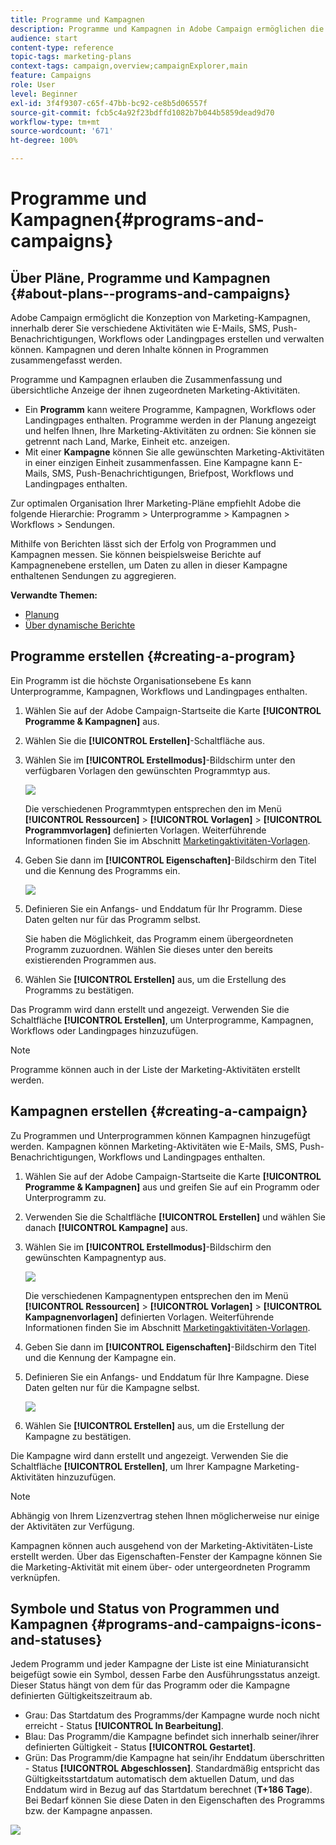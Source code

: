 ```yaml
---
title: Programme und Kampagnen
description: Programme und Kampagnen in Adobe Campaign ermöglichen die Zusammenfassung und Abstimmung der ihnen zugeordneten Marketing-Aktivitäten. Mithilfe von Berichten lässt sich der Erfolg von Programmen und Kampagnen messen.
audience: start
content-type: reference
topic-tags: marketing-plans
context-tags: campaign,overview;campaignExplorer,main
feature: Campaigns
role: User
level: Beginner
exl-id: 3f4f9307-c65f-47bb-bc92-ce8b5d06557f
source-git-commit: fcb5c4a92f23bdffd1082b7b044b5859dead9d70
workflow-type: tm+mt
source-wordcount: '671'
ht-degree: 100%

---
```


# Programme und Kampagnen{#programs-and-campaigns}

## Über Pläne, Programme und Kampagnen {#about-plans--programs-and-campaigns}

Adobe Campaign ermöglicht die Konzeption von Marketing-Kampagnen, innerhalb derer Sie verschiedene Aktivitäten wie E-Mails, SMS, Push-Benachrichtigungen, Workflows oder Landingpages erstellen und verwalten können. Kampagnen und deren Inhalte können in Programmen zusammengefasst werden.

Programme und Kampagnen erlauben die Zusammenfassung und übersichtliche Anzeige der ihnen zugeordneten Marketing-Aktivitäten.

* Ein **Programm** kann weitere Programme, Kampagnen, Workflows oder Landingpages enthalten. Programme werden in der Planung angezeigt und helfen Ihnen, Ihre Marketing-Aktivitäten zu ordnen: Sie können sie getrennt nach Land, Marke, Einheit etc. anzeigen.
* Mit einer **Kampagne** können Sie alle gewünschten Marketing-Aktivitäten in einer einzigen Einheit zusammenfassen. Eine Kampagne kann E-Mails, SMS, Push-Benachrichtigungen, Briefpost, Workflows und Landingpages enthalten.

Zur optimalen Organisation Ihrer Marketing-Pläne empfiehlt Adobe die folgende Hierarchie: Programm > Unterprogramme > Kampagnen > Workflows > Sendungen.

Mithilfe von Berichten lässt sich der Erfolg von Programmen und Kampagnen messen. Sie können beispielsweise Berichte auf Kampagnenebene erstellen, um Daten zu allen in dieser Kampagne enthaltenen Sendungen zu aggregieren.

**Verwandte Themen:**

* [Planung](../../start/using/timeline.md)
* [Über dynamische Berichte](../../reporting/using/about-dynamic-reports.md)

## Programme erstellen {#creating-a-program}

Ein Programm ist die höchste Organisationsebene Es kann Unterprogramme, Kampagnen, Workflows und Landingpages enthalten.

1. Wählen Sie auf der Adobe Campaign-Startseite die Karte **[!UICONTROL Programme &amp; Kampagnen]** aus.
1. Wählen Sie die **[!UICONTROL Erstellen]**-Schaltfläche aus.
1. Wählen Sie im **[!UICONTROL Erstellmodus]**-Bildschirm unter den verfügbaren Vorlagen den gewünschten Programmtyp aus.

   ![](assets/programs_and_campaigns_2.png)

   Die verschiedenen Programmtypen entsprechen den im Menü **[!UICONTROL Ressourcen]** > **[!UICONTROL Vorlagen]** > **[!UICONTROL Programmvorlagen]** definierten Vorlagen. Weiterführende Informationen finden Sie im Abschnitt [Marketingaktivitäten-Vorlagen](../../start/using/marketing-activity-templates.md).

1. Geben Sie dann im **[!UICONTROL Eigenschaften]**-Bildschirm den Titel und die Kennung des Programms ein.

   ![](assets/programs_and_campaigns_3.png)

1. Definieren Sie ein Anfangs- und Enddatum für Ihr Programm. Diese Daten gelten nur für das Programm selbst.

   Sie haben die Möglichkeit, das Programm einem übergeordneten Programm zuzuordnen. Wählen Sie dieses unter den bereits existierenden Programmen aus.

1. Wählen Sie **[!UICONTROL Erstellen]** aus, um die Erstellung des Programms zu bestätigen.

Das Programm wird dann erstellt und angezeigt. Verwenden Sie die Schaltfläche **[!UICONTROL Erstellen]**, um Unterprogramme, Kampagnen, Workflows oder Landingpages hinzuzufügen.

>[!NOTE]
>
>Programme können auch in der Liste der Marketing-Aktivitäten erstellt werden.

## Kampagnen erstellen      {#creating-a-campaign}

Zu Programmen und Unterprogrammen können Kampagnen hinzugefügt werden. Kampagnen können Marketing-Aktivitäten wie E-Mails, SMS, Push-Benachrichtigungen, Workflows und Landingpages enthalten.

1. Wählen Sie auf der Adobe Campaign-Startseite die Karte **[!UICONTROL Programme &amp; Kampagnen]** aus und greifen Sie auf ein Programm oder Unterprogramm zu.
1. Verwenden Sie die Schaltfläche **[!UICONTROL Erstellen]** und wählen Sie danach **[!UICONTROL Kampagne]** aus.
1. Wählen Sie im **[!UICONTROL Erstellmodus]**-Bildschirm den gewünschten Kampagnentyp aus.

   ![](assets/programs_and_campaigns_7.png)

   Die verschiedenen Kampagnentypen entsprechen den im Menü **[!UICONTROL Ressourcen]** > **[!UICONTROL Vorlagen]** > **[!UICONTROL Kampagnenvorlagen]** definierten Vorlagen. Weiterführende Informationen finden Sie im Abschnitt [Marketingaktivitäten-Vorlagen](../../start/using/marketing-activity-templates.md).

1. Geben Sie dann im **[!UICONTROL Eigenschaften]**-Bildschirm den Titel und die Kennung der Kampagne ein.
1. Definieren Sie ein Anfangs- und Enddatum für Ihre Kampagne. Diese Daten gelten nur für die Kampagne selbst.

   ![](assets/programs_and_campaigns_8.png)

1. Wählen Sie **[!UICONTROL Erstellen]** aus, um die Erstellung der Kampagne zu bestätigen.

Die Kampagne wird dann erstellt und angezeigt. Verwenden Sie die Schaltfläche **[!UICONTROL Erstellen]**, um Ihrer Kampagne Marketing-Aktivitäten hinzuzufügen.

>[!NOTE]
>
>Abhängig von Ihrem Lizenzvertrag stehen Ihnen möglicherweise nur einige der Aktivitäten zur Verfügung.

Kampagnen können auch ausgehend von der Marketing-Aktivitäten-Liste erstellt werden. Über das Eigenschaften-Fenster der Kampagne können Sie die Marketing-Aktivität mit einem über- oder untergeordneten Programm verknüpfen.

## Symbole und Status von Programmen und Kampagnen      {#programs-and-campaigns-icons-and-statuses}

Jedem Programm und jeder Kampagne der Liste ist eine Miniaturansicht beigefügt sowie ein Symbol, dessen Farbe den Ausführungsstatus anzeigt. Dieser Status hängt von dem für das Programm oder die Kampagne definierten Gültigkeitszeitraum ab.

* Grau: Das Startdatum des Programms/der Kampagne wurde noch nicht erreicht - Status **[!UICONTROL In Bearbeitung]**.
* Blau: Das Programm/die Kampagne befindet sich innerhalb seiner/ihrer definierten Gültigkeit - Status **[!UICONTROL Gestartet]**.
* Grün: Das Programm/die Kampagne hat sein/ihr Enddatum überschritten - Status **[!UICONTROL Abgeschlossen]**. Standardmäßig entspricht das Gültigkeitsstartdatum automatisch dem aktuellen Datum, und das Enddatum wird in Bezug auf das Startdatum berechnet (**T+186 Tage**). Bei Bedarf können Sie diese Daten in den Eigenschaften des Programms bzw. der Kampagne anpassen.

![](assets/programs_and_campaigns.png)
